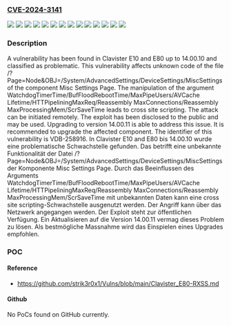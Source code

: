 ### [CVE-2024-3141](https://cve.mitre.org/cgi-bin/cvename.cgi?name=CVE-2024-3141)
![](https://img.shields.io/static/v1?label=Product&message=E10&color=blue)
![](https://img.shields.io/static/v1?label=Product&message=E80&color=blue)
![](https://img.shields.io/static/v1?label=Version&message=14.00.0%20&color=brightgreen)
![](https://img.shields.io/static/v1?label=Version&message=14.00.1%20&color=brightgreen)
![](https://img.shields.io/static/v1?label=Version&message=14.00.10%20&color=brightgreen)
![](https://img.shields.io/static/v1?label=Version&message=14.00.2%20&color=brightgreen)
![](https://img.shields.io/static/v1?label=Version&message=14.00.3%20&color=brightgreen)
![](https://img.shields.io/static/v1?label=Version&message=14.00.4%20&color=brightgreen)
![](https://img.shields.io/static/v1?label=Version&message=14.00.5%20&color=brightgreen)
![](https://img.shields.io/static/v1?label=Version&message=14.00.6%20&color=brightgreen)
![](https://img.shields.io/static/v1?label=Version&message=14.00.7%20&color=brightgreen)
![](https://img.shields.io/static/v1?label=Version&message=14.00.8%20&color=brightgreen)
![](https://img.shields.io/static/v1?label=Version&message=14.00.9%20&color=brightgreen)
![](https://img.shields.io/static/v1?label=Vulnerability&message=CWE-79%20Cross%20Site%20Scripting&color=brightgreen)

### Description

A vulnerability has been found in Clavister E10 and E80 up to 14.00.10 and classified as problematic. This vulnerability affects unknown code of the file /?Page=Node&OBJ=/System/AdvancedSettings/DeviceSettings/MiscSettings of the component Misc Settings Page. The manipulation of the argument WatchdogTimerTime/BufFloodRebootTime/MaxPipeUsers/AVCache Lifetime/HTTPipeliningMaxReq/Reassembly MaxConnections/Reassembly MaxProcessingMem/ScrSaveTime leads to cross site scripting. The attack can be initiated remotely. The exploit has been disclosed to the public and may be used. Upgrading to version 14.00.11 is able to address this issue. It is recommended to upgrade the affected component. The identifier of this vulnerability is VDB-258916.
In Clavister E10 and E80 bis 14.00.10 wurde eine problematische Schwachstelle gefunden. Das betrifft eine unbekannte Funktionalität der Datei /?Page=Node&OBJ=/System/AdvancedSettings/DeviceSettings/MiscSettings der Komponente Misc Settings Page. Durch das Beeinflussen des Arguments WatchdogTimerTime/BufFloodRebootTime/MaxPipeUsers/AVCache Lifetime/HTTPipeliningMaxReq/Reassembly MaxConnections/Reassembly MaxProcessingMem/ScrSaveTime mit unbekannten Daten kann eine cross site scripting-Schwachstelle ausgenutzt werden. Der Angriff kann über das Netzwerk angegangen werden. Der Exploit steht zur öffentlichen Verfügung. Ein Aktualisieren auf die Version 14.00.11 vermag dieses Problem zu lösen. Als bestmögliche Massnahme wird das Einspielen eines Upgrades empfohlen.

### POC

#### Reference
- https://github.com/strik3r0x1/Vulns/blob/main/Clavister_E80-RXSS.md

#### Github
No PoCs found on GitHub currently.

